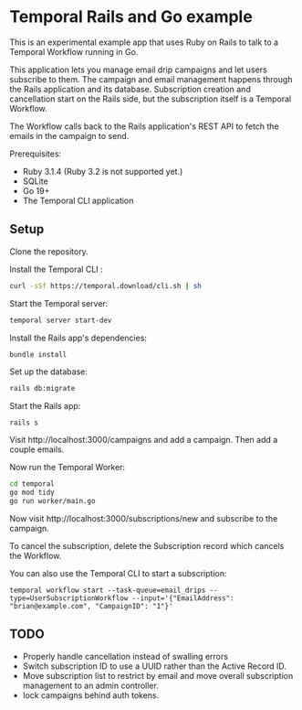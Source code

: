 # Temporal Rails and Go example

This is an experimental example app that uses Ruby on Rails to talk to a Temporal Workflow running in Go.

This application lets you manage email drip campaigns and let users subscribe to them. The campaign and email management happens through the Rails application and its database. Subscription creation and cancellation start on the Rails side, but the subscription itself is a Temporal Workflow.

The Workflow calls back to the Rails application's REST API to fetch the emails in the campaign to send.


Prerequisites:

* Ruby 3.1.4 (Ruby 3.2 is not supported yet.)
* SQLite
* Go 19+
* The Temporal CLI application

## Setup

Clone the repository.

Install the Temporal CLI :

```bash
curl -sSf https://temporal.download/cli.sh | sh
```

Start the Temporal server:

```bash
temporal server start-dev
```

Install the Rails app's dependencies:

```bash
bundle install
```

Set up the database:

```bash
rails db:migrate
```

Start the Rails app:

```
rails s
```

Visit http://localhost:3000/campaigns and add a campaign. Then add a couple emails.

Now run the Temporal Worker:

```bash
cd temporal
go mod tidy
go run worker/main.go
```

Now visit http://localhost:3000/subscriptions/new and subscribe to the campaign.

To cancel the subscription, delete the Subscription record which cancels the Workflow.


You can also use the Temporal CLI to start a subscription:

```
temporal workflow start --task-queue=email_drips --type=UserSubscriptionWorkflow --input='{"EmailAddress": "brian@example.com", "CampaignID": "1"}'
```

## TODO

* Properly handle cancellation instead of swalling errors
* Switch subscription ID to use a UUID rather than the Active Record ID.
* Move subscription list to restrict by email and move overall subscription management to an admin controller.
* lock campaigns behind auth tokens.

